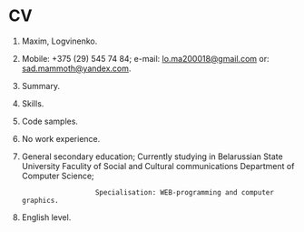 # CV

1. Maxim, Logvinenko.
2. Mobile: +375 (29) 545 74 84;
   e-mail: lo.ma200018@gmail.com
       or: sad.mammoth@yandex.com.
3. Summary.
4. Skills.
5. Code samples.
6. No work experience.
7. General secondary education;
   Currently studying in Belarussian State University
                         Faculity of Social and Cultural communications
                         Department of Computer Science;
                         
                         Specialisation: WEB-programming and computer graphics.
8. English level.

